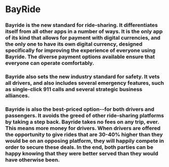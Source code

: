 # BayRide

### Bayride is the new standard for ride-sharing. It differentiates itself from all other apps in a number of ways. It is the only app of its kind that allows for payment with digital currencies, and the only one to have its own digital currency, designed specifically for improving the experience of everyone using Bayride. The diverse payment options available ensure that everyone can operate comfortably.

### Bayride also sets the new industry standard for safety. It vets all drivers, and also includes several emergency features, such as single-click 911 calls and several strategic business alliances.

### Bayride is also the best-priced option--for both drivers and passengers. It avoids the greed of other ride-sharing platforms by taking a step back. Bayride takes no fees on any trip, ever. This means more money for drivers. When drivers are offered the opportunity to give rides that are 30-40% higher than they would be on an opposing platform, they will happily compete in order to secure these deals. In the end, both parties can be happy knowing that they were better served than they would have otherwise been.
